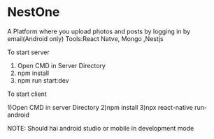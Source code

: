 # NestOne

A Platform where you upload photos and posts by logging in by email(Android only)
Tools:React Natve, Mongo ,Nestjs 

To start server 
1) Open CMD in Server Directory 
2) npm install
3) npm run start:dev

To start client 

1)Open CMD in server Directory
2)npm install
3)npx react-native run-android

NOTE: Should hai android studio or mobile in development mode
